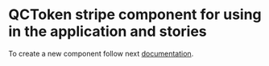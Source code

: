 # QCToken stripe component for using in the application and stories

To create a new component follow next [documentation](../../doc/how-to-create-a-new-component.md).
